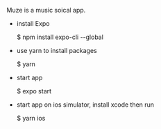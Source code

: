 Muze is a music soical app.

- install Expo

    $ npm install expo-cli --global

- use yarn to install packages

    $ yarn

- start app

    $ expo start

- start app on ios simulator, install xcode then run

    $ yarn ios

